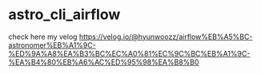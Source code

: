 # astro_cli_airflow

check here my velog https://velog.io/@hyunwoozz/airflow%EB%A5%BC-astronomer%EB%A1%9C-%ED%9A%A8%EA%B3%BC%EC%A0%81%EC%9C%BC%EB%A1%9C-%EA%B4%80%EB%A6%AC%ED%95%98%EA%B8%B0
